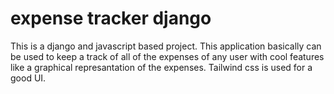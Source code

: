 # expense tracker django
This is a django and javascript based project. This application basically can be used to keep a track of all of the expenses of any user with cool features like a graphical represantation of the expenses.
Tailwind css is used for a good UI.
